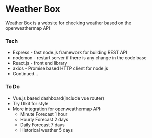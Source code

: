 # Weather Box

Weather Box is a website for checking weather based on the openweathermap API

### Tech

- Express - fast node.js framework for building REST API
- nodemon - restart server if there is any change in the code base
- React.js - front end library
- axios - Promise based HTTP client for node.js
- Continued...

### To Do

- Vue.js based dashboard(include vue router)
- Try UIkit for style
- More integration for openweathermap API:
  - Minute Forecast 1 hour
  - Hourly Forecast 2 days
  - Daily Forecast 7 days
  - Historical weather 5 days
